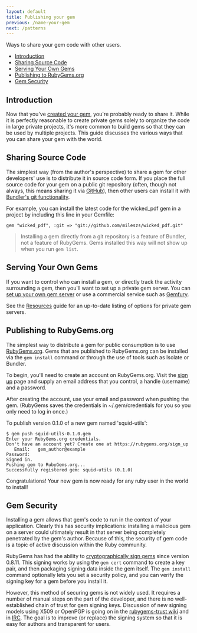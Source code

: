 ```yaml
---
layout: default
title: Publishing your gem
previous: /name-your-gem
next: /patterns
---
```


Ways to share your gem code with other users.

* [Introduction](#intro)
* [Sharing Source Code](#sharing-source)
* [Serving Your Own Gems](#serving)
* [Publishing to RubyGems.org](#rubygems-org)
* [Gem Security](#gem-security)

<a id="intro"> </a>
Introduction
------------

Now that you've [created your gem](/make-your-own-gem), you're probably ready to share it.
While it is perfectly reasonable to create private gems solely to organize the code in large
private projects, it's more common to build gems so that they can be used by multiple projects.
This guide discusses the various ways that you can share your gem with the world.

<a id="sharing-source"> </a>
Sharing Source Code
-------------------

The simplest way (from the author's perspective) to share a gem for other developers' use is to
distribute it in source code form. If you place the full source code for your gem on a public
git repository (often, though not always, this means sharing it via [GitHub](https://github.com)),
then other users can install it with [Bundler's git functionality](http://gembundler.com/git.html).

For example, you can install the latest code for the wicked_pdf gem in a project by including this
line in your Gemfile:

    gem "wicked_pdf", :git => "git://github.com/mileszs/wicked_pdf.git"

> Installing a gem directly from a git repository is a feature of Bundler, not a feature
> of RubyGems. Gems installed this way will not show up when you run `gem list`.

<a id="serving"> </a>
Serving Your Own Gems
---------------------

If you want to control who can install a gem, or directly track the activity surrounding a gem, then
you'll want to set up a private gem server. You can [set up your own gem server](/run-your-own-gem-server) or
use a commercial service such as [Gemfury](http://www.gemfury.com/).

See the [Resources](/resources) guide for an up-to-date listing of options for private gem servers.

<a id="rubygems-org"> </a>
Publishing to RubyGems.org
--------------------------

The simplest way to distribute a gem for public consumption is to use [RubyGems.org](https://rubygems.org/).
Gems that are published to RubyGems.org can be installed via the `gem install` command or through the use
of tools such as Isolate or Bundler.

To begin, you'll need to create an account on RubyGems.org. Visit the [sign up](https://rubygems.org/users/new)
page and supply an email address that you control, a handle (username) and a password.

After creating the account, use your email and password when pushing the gem.
(RubyGems saves the credentials in ~/.gem/credentials for you so you only need
to log in once.)

To publish version 0.1.0 of a new gem named 'squid-utils':

    $ gem push squid-utils-0.1.0.gem
    Enter your RubyGems.org credentials.
    Don't have an account yet? Create one at https://rubygems.org/sign_up
       Email:   gem_author@example
    Password:
    Signed in.
    Pushing gem to RubyGems.org...
    Successfully registered gem: squid-utils (0.1.0)

Congratulations! Your new gem is now ready for any ruby user in the world to install!

<a id="gem-security"> </a>
Gem Security
------------

Installing a gem allows that gem's code to run in the context of your application. Clearly this has
security implications: installing a malicious gem on a server could ultimately result in that
server being completely penetrated by the gem's author. Because of this, the security of gem
code is a topic of active discussion within the Ruby community.

RubyGems has had the ability to [cryptographically sign gems](http://docs.rubygems.org/read/chapter/21)
since version 0.8.11. This signing works by using the `gem cert` command to create a key pair, and then
packaging signing data inside the gem itself. The `gem install` command optionally lets you set a
security policy, and you can verify the signing key for a gem before you install it.

However, this method of securing gems is not widely used. It requires a number of manual steps on the
part of the developer, and there is no well-established chain of trust for gem signing keys. Discussion
of new signing models using X509 or OpenPGP is going on in the
[rubygems-trust wiki](https://github.com/rubygems-trust/rubygems.org/wiki/_pages) and
in [IRC](irc://chat.freenode.net/#rubygems-trust). The goal is to improve (or replace) the signing
system so that it is easy for authors and transparent for users.
